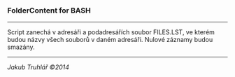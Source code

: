 ### FolderContent for BASH

-------------------

Script zanechá v adresáři a podadresářích soubor FILES.LST, ve kterém budou názvy všech souborů v daném adresáři. Nulové záznamy budou smazány.

-------------------

_Jakub Truhlář ©2014_